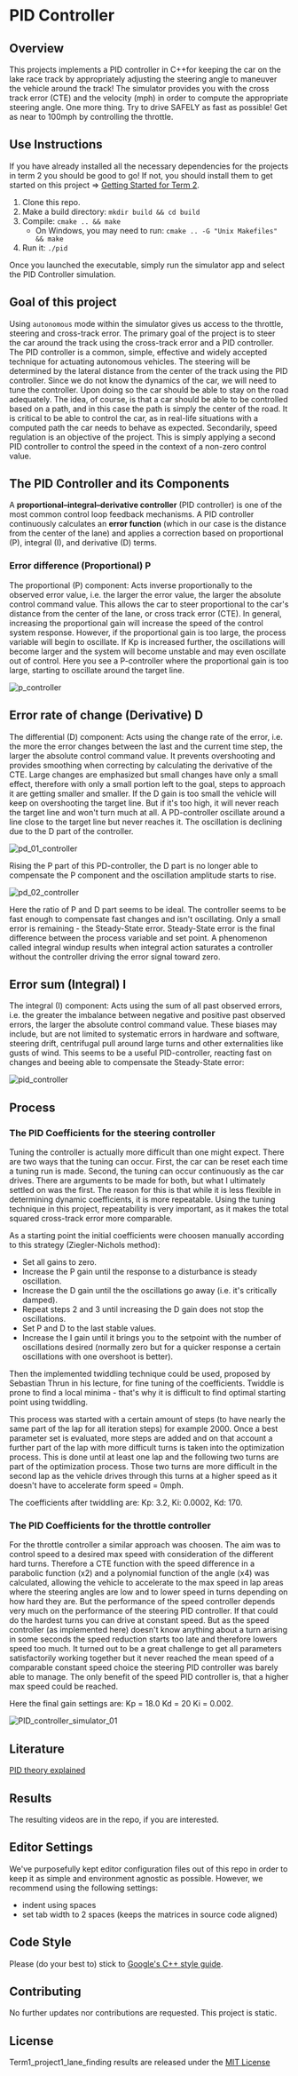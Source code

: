 # PID Controller

## Overview

This projects implements a PID controller in C++for keeping the car on the lake race track by appropriately adjusting the steering angle to maneuver the vehicle around the track! The simulator provides you with the cross track error (CTE) and the velocity (mph) in order to compute the appropriate steering angle.
One more thing. Try to drive SAFELY as fast as possible! Get as near to 100mph by controlling the throttle. 

## Use Instructions

If you have already installed all the necessary dependencies for the projects in term 2 you should be good to go! If not, you should install them to get started on this project => [Getting Started for Term 2](../term2_How_to_get_started). 

1. Clone this repo.
2. Make a build directory: `mkdir build && cd build`
3. Compile: `cmake .. && make`
   * On Windows, you may need to run: `cmake .. -G "Unix Makefiles" && make`
4. Run it: `./pid`

Once you launched the executable, simply run the simulator app and select the PID Controller simulation.

## Goal of this project

Using `autonomous` mode within the simulator gives us access to the throttle, steering and cross-track error.  The primary goal of the project is to steer the car around the track using the cross-track error and a PID controller.  The PID controller is a common, simple, effective and widely accepted technique for actuating autonomous vehicles. The steering will be determined by the lateral distance from the center of the track using the PID controller.  Since we do not know the dynamics of the car, we will need to tune the controller. Upon doing so the car should be able to stay on the road adequately. The idea, of course, is that a car should be able to be controlled
based on a path, and in this case the path is simply the center of the road.  It is critical to be able to control the car, as in real-life situations with a computed path the car needs to behave as expected. Secondarily, speed regulation is an objective of the project. This is simply applying a second PID controller to control the speed in the context of a non-zero control value.

## The PID Controller and its Components

A **proportional–integral–derivative controller** (PID controller) is one of the most common control loop feedback mechanisms. A PID controller continuously calculates an **error function** (which in our case is the distance from the center of the lane) and applies a correction based on proportional (P), integral (I), and derivative (D) terms.

### Error difference (Proportional) P

The proportional (P) component: Acts inverse proportionally to the observed error value, i.e. the larger the error value, the larger the absolute control command value. This allows the car to steer proportional to the car's distance from the center of the lane, or cross track error (CTE). 
In general, increasing the proportional gain will increase the speed of the control system response. However, if the proportional gain is too large, the process variable will begin to oscillate. If Kp is increased further, the oscillations will become larger and the system will become unstable and may even oscillate out of control. Here you see a P-controller where the proportional gain is too large, starting to oscillate around the target line.

![p_controller](./results/p_controller.png)

## Error rate of change (Derivative) D

The differential (D) component: Acts using the change rate of the error, i.e. the more the error changes between the last and the current time step, the larger the absolute control command value. It prevents overshooting and provides smoothing when correcting by calculating the derivative of the CTE. Large changes are emphasized but small changes have only a small effect, therefore with only a small portion left to the goal, steps to approach it are getting smaller and smaller. If  the D gain is too small the vehicle will keep on overshooting the target line. But if it's too high, it will never reach the target line and won't turn much at all.
A PD-controller oscillate around a line close to the target line but never reaches it. The oscillation is declining due to the D part of the controller.

![pd_01_controller](./results/pd_01_controller.png)

Rising the P part of this PD-controller, the D part is no longer able to compensate the P component and the oscillation amplitude starts to rise.

![pd_02_controller](./results/pd_02_controller.png)

Here the ratio of P and D part seems to be ideal. The controller seems to be fast enough to compensate fast changes and isn't oscillating. Only a small error is remaining - the Steady-State error. Steady-State error is the final difference between the process variable and set point. A phenomenon called integral windup results when integral action saturates a controller without the controller driving the error signal toward zero. 

## Error sum (Integral) I

The integral (I) component: Acts using the sum of all past observed errors, i.e. the greater the imbalance between negative and positive past observed errors, the larger the absolute control command value. These biases may include, but are not limited to systematic errors in hardware and software, steering drift, centrifugal pull around large turns and other externalities like gusts of wind.
This seems to be a useful PID-controller, reacting fast on changes and beeing able to compensate the Steady-State error:

![pid_controller](./results/pid_controller.png)

## Process

### The PID Coefficients for the steering controller

Tuning the controller is actually more difficult than one might expect. There are two ways that the tuning can occur.  First, the car can be reset each time a tuning run is made.  Second, the tuning can occur continuously as the car drives. There are arguments to be made for both, but what I ultimately settled on was the first.  The reason for this is that while it is less flexible in determining dynamic coefficients, it is more repeatable. Using the tuning technique in this project, repeatability is very important, as it makes the total squared cross-track error more comparable.

As a starting point the initial coefficients were choosen manually according to this strategy (Ziegler-Nichols method):
*  Set all gains to zero.
*  Increase the P gain until the response to a disturbance is steady oscillation.
*  Increase the D gain until the the oscillations go away (i.e. it's critically damped).
*  Repeat steps 2 and 3 until increasing the D gain does not stop the oscillations.
*  Set P and D to the last stable values.
*  Increase the I gain until it brings you to the setpoint with the number of oscillations desired (normally zero but for a quicker response a certain oscillations with one overshoot is better).

Then the implemented twiddling technique could be used, proposed by Sebastian Thrun in his lecture, for fine tuning of the coefficients.
Twiddle is prone to find a local minima - that's why it is difficult to find optimal starting point using twiddling.

This process was started with a certain amount of steps (to have nearly the same part of the lap for all iteration steps) for example 2000. Once a best parameter set is evaluated, more steps are added and on that account a further part of the lap with more difficult turns is taken into the optimization process. This is done until at least one lap and the following two turns are part of the optimization process. Those two turns are more difficult in the second lap as the vehicle drives through this turns at a higher speed as it doesn't have to accelerate form speed = 0mph.

The coefficients after twiddling are: Kp: 3.2, Ki: 0.0002, Kd: 170.

### The PID Coefficients for the throttle controller

For the throttle controller a similar approach was choosen. The aim was to control speed to a desired max speed with consideration of the different hard turns. Therefore  a CTE function with the speed difference in a parabolic function (x2) and a polynomial function of the angle (x4) was calculated, allowing the vehicle to accelerate to the max speed in lap areas where the steering angles are low and to lower speed in turns depending on how hard they are. 
But the performance of the speed controller depends very much on the performance of the steering PID controller. If that could do the hardest turns you can drive at constant speed. But as the speed controller (as implemented here) doesn't know anything about a turn arising in some seconds the speed reduction starts too late and therefore lowers speed too much. It turned out to be a great challenge to get all parameters satisfactorily working together but it never reached the mean speed of a comparable constant speed choice the steering PID controller was barely able to manage. The only benefit of the speed PID controller is, that a higher max speed could be reached.

Here the final gain settings are: Kp = 18.0 Kd = 20 Ki = 0.002.

![PID_controller_simulator_01](./results/PID_controller_simulator_01.gif)

## Literature

[PID theory explained](http://www.ni.com/white-paper/3782/en/)

## Results

The resulting videos are in the repo, if you are interested. 

## Editor Settings

We've purposefully kept editor configuration files out of this repo in order to
keep it as simple and environment agnostic as possible. However, we recommend
using the following settings:

* indent using spaces
* set tab width to 2 spaces (keeps the matrices in source code aligned)

## Code Style

Please (do your best to) stick to [Google's C++ style guide](https://google.github.io/styleguide/cppguide.html).

## Contributing

No further updates nor contributions are requested.  This project is static.

## License

Term1_project1_lane_finding results are released under the [MIT License](./LICENSE)